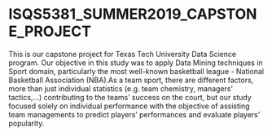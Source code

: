 # ISQS5381_SUMMER2019_CAPSTONE_PROJECT
This is our capstone project for Texas Tech University Data Science program. Our objective in this study was to apply Data Mining techniques in Sport domain, particularly the most well-known basketball league - National Basketball Association (NBA).As a team sport, there are different factors, more than just individual statistics (e.g. team chemistry, managers’ tactics,...) contributing to the teams’ success on the court, but our study focused solely on individual performance with the objective of assisting team managements to predict players’ performances and evaluate players’ popularity. 
